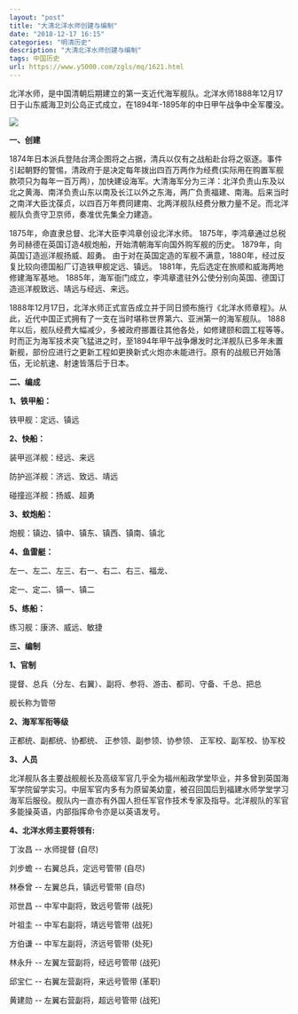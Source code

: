 ```yaml
---
layout: "post"
title: "大清北洋水师创建与编制"
date: "2018-12-17 16:15"
categories: "明清历史"
description: "大清北洋水师创建与编制"
tags: 中国历史
url: https://www.y5000.com/zgls/mq/1621.html
---
```






北洋水师，是中国清朝后期建立的第一支近代海军舰队。北洋水师1888年12月17日于山东威海卫刘公岛正式成立，在1894年-1895年的中日甲午战争中全军覆没。

![](https://img.y5000.com/uploads/allimg/130825/2-130R522131Q44.jpg)

**一、创建**

1874年日本派兵登陆台湾企图将之占据，清兵以仅有之战船赴台将之驱逐。事件引起朝野的警惕，清政府于是决定每年拨出四百万两作为经费(实际用在购置军舰款项只为每年一百万两），加快建设海军。大清海军分为三洋：北洋负责山东及以北之黄海、南洋负责山东以南及长江以外之东海，两广负责福建、南海。后来当时之南洋大臣沈葆贞，以四百万年费同建南、北两洋舰队经费分散力量不足。而北洋舰队负责守卫京师，奏准优先集全力建造。

1875年，命直隶总督、北洋大臣李鸿章创设北洋水师。 1875年，李鸿章通过总税务司赫德在英国订造4舰炮船，开始清朝海军向国外购军舰的历史。
1879年，向英国订造巡洋舰扬威、超勇。 由于对在英国定造的军舰不满意，1880年，经过反复比较向德国船厂订造铁甲舰定远、镇远。
1881年，先后选定在旅顺和威海两地修建海军基地。 1885年，海军衙门成立，李鸿章遣驻外公使分别向英国、德国订造巡洋舰致远、靖远与经远、来远。

1888年12月17日，北洋水师正式宣告成立并于同日颁布施行《北洋水师章程》。从此，近代中国正式拥有了一支在当时堪称世界第六、亚洲第一的海军舰队。
1888年以后，舰队经费大幅减少，多被政府挪置往其他各处，如修建颐和圆工程等等。时而正为海军技术突飞猛进之时，至1894年甲午战争爆发时北洋舰队已多年未置新舰，部份应进行之更新工程如更换新式火炮亦未能进行。原有的战舰已开始落伍，无论航速、射速皆落后于日本。

**二、编成**

**1、铁甲船：**

铁甲舰：定远、镇远

**2、快船：**

装甲巡洋舰：经远、来远

防护巡洋舰：济远、致远、靖远

碰撞巡洋舰：扬威、超勇

**3、蚊炮船：**

炮舰：镇边、镇中、镇东、镇西、镇南、镇北

**4、鱼雷艇：**

左一、左二、左三、右一、右二、右三、福龙、

定一、定二、镇一、镇二

**5、练船：**

练习舰：康济、威远、敏捷

**三、编制**

**1、官制**

提督、总兵（分左、右翼）、副将、参将、游击、都司、守备、千总、把总

舰长称为管带

**2、海军军衔等级**

正都统、副都统、协都统、 正参领、副参领、协参领、 正军校、副军校、协军校

**3、人员**

北洋舰队各主要战舰舰长及高级军官几乎全为福州船政学堂毕业，并多曾到英国海军学院留学实习。中层军官内多有为原留美幼童，被召回国后到福建水师学堂学习海军后服役。舰队内一直亦有外国人担任军官作技术专家及指导。北洋舰队的军官多能操英语，内部指挥命令亦是以英语发号。

**4、北洋水师主要将领有:**

丁汝昌 -- 水师提督 (自尽)

刘步蟾 -- 右翼总兵，定远号管带 (自尽)

林泰曾 -- 左翼总兵，镇远号管带 (自尽)

邓世昌 -- 中军中副将，致远号管带 (战死)

叶祖圭 -- 中军右副将，靖远号管带 (战死)

方伯谦 -- 中军左副将，济远号管带 (处死)

林永升 -- 左翼左营副将，经远号管带 (战死)

邱宝仁 -- 右翼左营副将，来远号管带 (革职)

黄建勋 -- 左翼右营副将，超远号管带 (战死)
